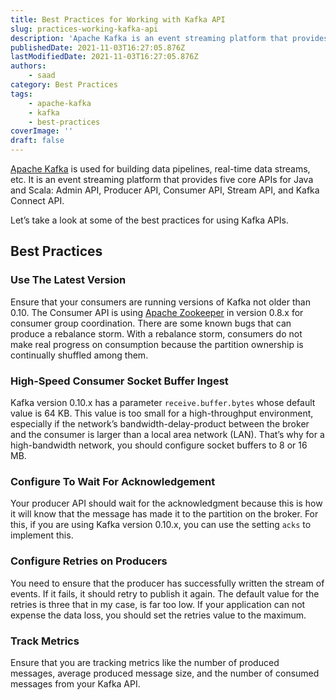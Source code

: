 ```yaml
---
title: Best Practices for Working with Kafka API
slug: practices-working-kafka-api
description: 'Apache Kafka is an event streaming platform that provides five core APIs for Java and Scala: Admin API, Producer API, Consumer API, Stream API, and Kafka Connect API.'
publishedDate: 2021-11-03T16:27:05.876Z
lastModifiedDate: 2021-11-03T16:27:05.876Z
authors:
    - saad
category: Best Practices
tags:
    - apache-kafka
    - kafka
    - best-practices
coverImage: ''
draft: false
---
```


<Lead>

[Apache Kafka](https://kafka.apache.org/) is used for building data pipelines, real-time data streams, etc. It is an event streaming platform that provides five core APIs for Java and Scala: Admin API, Producer API, Consumer API, Stream API, and Kafka Connect API.

</Lead>

Let’s take a look at some of the best practices for using Kafka APIs.

## Best Practices

### Use The Latest Version

Ensure that your consumers are running versions of Kafka not older than 0.10. The Consumer API is using [Apache Zookeeper](https://zookeeper.apache.org/) in version 0.8.x for consumer group coordination. There are some known bugs that can produce a rebalance storm. With a rebalance storm, consumers do not make real progress on consumption because the partition ownership is continually shuffled among them.

### High-Speed Consumer Socket Buffer Ingest

Kafka version 0.10.x has a parameter `receive.buffer.bytes` whose default value is 64 KB. This value is too small for a high-throughput environment, especially if the network’s bandwidth-delay-product between the broker and the consumer is larger than a local area network (LAN). That’s why for a high-bandwidth network, you should configure socket buffers to 8 or 16 MB.

### Configure To Wait For Acknowledgement

Your producer API should wait for the acknowledgment because this is how it will know that the message has made it to the partition on the broker. For this, if you are using Kafka version 0.10.x, you can use the setting `acks` to implement this.

### Configure Retries on Producers

You need to ensure that the producer has successfully written the stream of events. If it fails, it should retry to publish it again. The default value for the retries is three that in my case, is far too low. If your application can not expense the data loss, you should set the retries value to the maximum.

### Track Metrics

Ensure that you are tracking metrics like the number of produced messages, average produced message size, and the number of consumed messages from your Kafka API.
